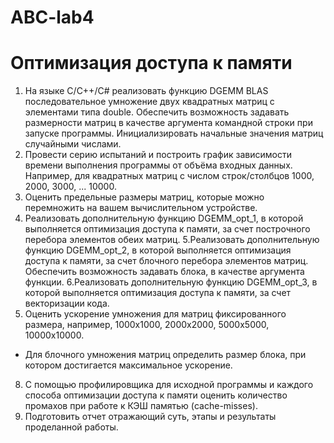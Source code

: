 # ABC-lab4
# Оптимизация доступа к памяти
1. На языке С/С++/C# реализовать функцию DGEMM BLAS последовательное умножение двух
квадратных матриц с элементами типа double. Обеспечить возможность задавать
размерности матриц в качестве аргумента командной строки при запуске программы.
Инициализировать начальные значения матриц случайными числами.
2. Провести серию испытаний и построить график зависимости времени выполнения
программы от объёма входных данных. Например, для квадратных матриц с числом
строк/столбцов 1000, 2000, 3000, ... 10000.
3. Оценить предельные размеры матриц, которые можно перемножить на вашем
вычислительном устройстве.
4. Реализовать дополнительную функцию DGEMM_opt_1, в которой выполняется
оптимизация доступа к памяти, за счет построчного перебора элементов обеих матриц.
5.Реализовать дополнительную функцию DGEMM_opt_2, в которой выполняется
оптимизация доступа к памяти, за счет блочного перебора элементов матриц. Обеспечить
возможность задавать блока, в качестве аргумента функции.
6.Реализовать дополнительную функцию DGEMM_opt_3, в которой выполняется
оптимизация доступа к памяти, за счет векторизации кода.
7. Оценить ускорение умножения для матриц фиксированного размера, например,
1000х1000, 2000х2000, 5000х5000, 10000х10000.
* Для блочного умножения матриц определить размер блока, при котором достигается
максимальное ускорение.
8. С помощью профилировщика для исходной программы и каждого способа оптимизации
доступа к памяти оценить количество промахов при работе к КЭШ памятью (cache-misses).
9. Подготовить отчет отражающий суть, этапы и результаты проделанной работы.
